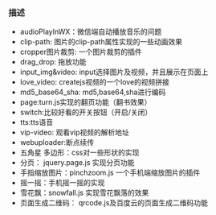 ### 描述

* audioPlayInWX：微信端自动播放音乐的问题
* clip-path: 图片的clip-path属性实现的一些动画效果
* cropper图片裁剪: 一个图片裁剪的插件
* drag_drop: 拖放功能
* input_img&video: input选择图片及视频，并且展示在页面上
* love_video: createjs视频的一个love的视频拼接
* md5_base64_sha: md5,base64,sha进行编码
* page:turn.js实现的翻页功能（翻书效果）
* switch:比较好看的开关按钮（开启/关闭）
* tts:tts语音
* vip-video: 观看vip视频的解析地址
* webuploader:断点续传
* 五角星 多边形：css对一些形状的实现
* 分页： jquery.page.js 实现分页功能
* 手指缩放图片：pinchzoom.js 一个手机端缩放图片的插件
* 摇一摇：手机摇一摇的实现
* 雪花飘：snowfall.js 实现雪花飘落的效果
* 页面生成二维码： qrcode.js及百度云的页面生成二维码功能

